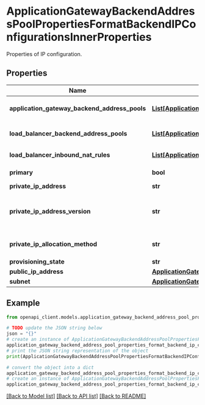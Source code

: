# ApplicationGatewayBackendAddressPoolPropertiesFormatBackendIPConfigurationsInnerProperties

Properties of IP configuration.

## Properties

Name | Type | Description | Notes
------------ | ------------- | ------------- | -------------
**application_gateway_backend_address_pools** | [**List[ApplicationGatewayBackendAddressPoolPropertiesFormatBackendIPConfigurationsInnerPropertiesApplicationGatewayBackendAddressPoolsInner]**](ApplicationGatewayBackendAddressPoolPropertiesFormatBackendIPConfigurationsInnerPropertiesApplicationGatewayBackendAddressPoolsInner.md) | The reference of ApplicationGatewayBackendAddressPool resource. | [optional] 
**load_balancer_backend_address_pools** | [**List[ApplicationGatewayBackendAddressPoolPropertiesFormatBackendIPConfigurationsInnerPropertiesLoadBalancerBackendAddressPoolsInner]**](ApplicationGatewayBackendAddressPoolPropertiesFormatBackendIPConfigurationsInnerPropertiesLoadBalancerBackendAddressPoolsInner.md) | The reference of LoadBalancerBackendAddressPool resource. | [optional] 
**load_balancer_inbound_nat_rules** | [**List[ApplicationGatewayBackendAddressPoolPropertiesFormatBackendIPConfigurationsInnerPropertiesLoadBalancerInboundNatRulesInner]**](ApplicationGatewayBackendAddressPoolPropertiesFormatBackendIPConfigurationsInnerPropertiesLoadBalancerInboundNatRulesInner.md) | A list of references of LoadBalancerInboundNatRules. | [optional] 
**primary** | **bool** | Gets whether this is a primary customer address on the network interface. | [optional] 
**private_ip_address** | **str** |  | [optional] 
**private_ip_address_version** | **str** | Available from Api-Version 2016-03-30 onwards, it represents whether the specific ipconfiguration is IPv4 or IPv6. Default is taken as IPv4.  Possible values are: &#39;IPv4&#39; and &#39;IPv6&#39;. | [optional] 
**private_ip_allocation_method** | **str** | Defines how a private IP address is assigned. Possible values are: &#39;Static&#39; and &#39;Dynamic&#39;. | [optional] 
**provisioning_state** | **str** |  | [optional] 
**public_ip_address** | [**ApplicationGatewayBackendAddressPoolPropertiesFormatBackendIPConfigurationsInnerPropertiesPublicIPAddress**](ApplicationGatewayBackendAddressPoolPropertiesFormatBackendIPConfigurationsInnerPropertiesPublicIPAddress.md) |  | [optional] 
**subnet** | [**ApplicationGatewayBackendAddressPoolPropertiesFormatBackendIPConfigurationsInnerPropertiesSubnet**](ApplicationGatewayBackendAddressPoolPropertiesFormatBackendIPConfigurationsInnerPropertiesSubnet.md) |  | [optional] 

## Example

```python
from openapi_client.models.application_gateway_backend_address_pool_properties_format_backend_ip_configurations_inner_properties import ApplicationGatewayBackendAddressPoolPropertiesFormatBackendIPConfigurationsInnerProperties

# TODO update the JSON string below
json = "{}"
# create an instance of ApplicationGatewayBackendAddressPoolPropertiesFormatBackendIPConfigurationsInnerProperties from a JSON string
application_gateway_backend_address_pool_properties_format_backend_ip_configurations_inner_properties_instance = ApplicationGatewayBackendAddressPoolPropertiesFormatBackendIPConfigurationsInnerProperties.from_json(json)
# print the JSON string representation of the object
print(ApplicationGatewayBackendAddressPoolPropertiesFormatBackendIPConfigurationsInnerProperties.to_json())

# convert the object into a dict
application_gateway_backend_address_pool_properties_format_backend_ip_configurations_inner_properties_dict = application_gateway_backend_address_pool_properties_format_backend_ip_configurations_inner_properties_instance.to_dict()
# create an instance of ApplicationGatewayBackendAddressPoolPropertiesFormatBackendIPConfigurationsInnerProperties from a dict
application_gateway_backend_address_pool_properties_format_backend_ip_configurations_inner_properties_from_dict = ApplicationGatewayBackendAddressPoolPropertiesFormatBackendIPConfigurationsInnerProperties.from_dict(application_gateway_backend_address_pool_properties_format_backend_ip_configurations_inner_properties_dict)
```
[[Back to Model list]](../README.md#documentation-for-models) [[Back to API list]](../README.md#documentation-for-api-endpoints) [[Back to README]](../README.md)



